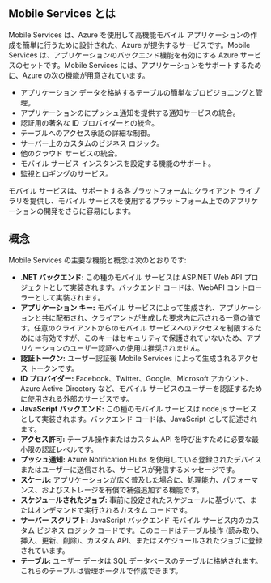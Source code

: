 ## <a name="what-is"></a>Mobile Services とは

Mobile Services は、Azure を使用して高機能モバイル アプリケーションの作成を簡単に行うために設計された、Azure が提供するサービスです。Mobile Services は、アプリケーションのバックエンド機能を有効にする Azure サービスのセットです。Mobile Services には、アプリケーションをサポートするために、Azure の次の機能が用意されています。

-   アプリケーション データを格納するテーブルの簡単なプロビジョニングと管理。
-   アプリケーションのにプッシュ通知を提供する通知サービスの統合。
-   認証用の著名な ID プロバイダーとの統合。
-   テーブルへのアクセス承認の詳細な制御。
-   サーバー上のカスタムのビジネス ロジック。
-   他のクラウド サービスの統合。
-   モバイル サービス インスタンスを設定する機能のサポート。
-   監視とロギングのサービス。

モバイル サービスは、サポートする各プラットフォームにクライアント ライブラリを提供し、モバイル サービスを使用するプラットフォーム上でのアプリケーションの開発をさらに容易にします。

## <a name="concepts"> </a>概念

Mobile Services の主要な機能と概念は次のとおりです:

<!--![1][1]-->

-   **.NET バックエンド:** この種のモバイル サービスは ASP.NET Web API プロジェクトとして実装されます。バックエンド コードは、WebAPI コントローラーとして実装されます。
-   **アプリケーション キー:** モバイル サービスによって生成され、アプリケーションと共に配布され、クライアントが生成した要求内に示される一意の値です。任意のクライアントからのモバイル サービスへのアクセスを制限するためには有効ですが、このキーはセキュリティで保護されていないため、アプリケーションのユーザー認証への使用は推奨されません。
-   **認証トークン:** ユーザー認証後 Mobile Services によって生成されるアクセス トークンです。
-   **ID プロバイダー:** Facebook、Twitter、Google、Microsoft アカウント、Azure Active Directory など、モバイル サービスのユーザーを認証するために使用される外部のサービスです。
-   **JavaScript バックエンド:** この種のモバイル サービスは node.js サービスとして実装されます。バックエンド コードは、JavaScript として記述されます。
-   **アクセス許可:** テーブル操作またはカスタム API を呼び出すために必要な最小限の認証レベルです。
-   **プッシュ通知:** Azure Notification Hubs を使用している登録されたデバイスまたはユーザーに送信される、サービスが発信するメッセージです。
-   **スケール:** アプリケーションが広く普及した場合に、処理能力、パフォーマンス、およびストレージを有償で補強追加する機能です。
-   **スケジュールされたジョブ:** 事前に設定されたスケジュールに基づいて、またはオンデマンドで実行されるカスタム コードです。
-   **サーバー スクリプト:** JavaScript バックエンド モバイル サービス内のカスタム ビジネス ロジック コードです。このコードはテーブル操作 (読み取り、挿入、更新、削除)、カスタム API、またはスケジュールされたジョブに登録されています。
-   **テーブル:** ユーザー データは SQL データベースのテーブルに格納されます。これらのテーブルは管理ポータルで作成できます。

<!-- Images. -->

